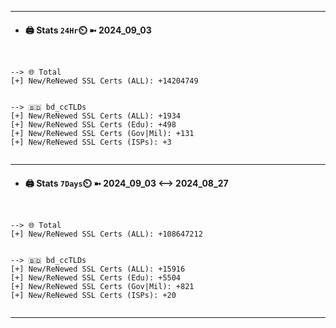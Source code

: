 

---
- #### 🖨️ **Stats** `24Hr`⏲️ ➼ 2024_09_03
```console


--> 🌐 Total
[+] New/ReNewed SSL Certs (ALL): +14204749


--> 🇧🇩 bd_ccTLDs
[+] New/ReNewed SSL Certs (ALL): +1934
[+] New/ReNewed SSL Certs (Edu): +498
[+] New/ReNewed SSL Certs (Gov|Mil): +131
[+] New/ReNewed SSL Certs (ISPs): +3


```

---
- #### 🖨️ **Stats** `7Days`⏲️ ➼ 2024_09_03 <--> 2024_08_27
```console


--> 🌐 Total
[+] New/ReNewed SSL Certs (ALL): +108647212


--> 🇧🇩 bd_ccTLDs
[+] New/ReNewed SSL Certs (ALL): +15916
[+] New/ReNewed SSL Certs (Edu): +5504
[+] New/ReNewed SSL Certs (Gov|Mil): +821
[+] New/ReNewed SSL Certs (ISPs): +20


```

---


